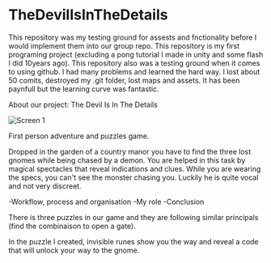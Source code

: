 # TheDevilIsInTheDetails

This repository was my testing ground for assests and fnctionality before I would implement them into our group repo.
This repository is my first programing project (excluding a pong tutorial I made in unity and some flash I did 10years ago).
This repository also was a testing ground when it comes to using github. I had many problems and learned the hard way. 
I lost about 50 comits, destroyed my .git folder, lost maps and assets. It has been paynfull but the learning curve was fantastic.

About our project:
The Devil Is In The Details

![Screen 1](https://github.com/randym/axlsx/raw/master/examples/sample.png)

First person adventure and puzzles game.

Dropped in the garden of a country manor you have to find the three lost gnomes while being chased by a demon. You are helped in this task by magical spectacles that reveal indications and clues. While you are wearing the specs, you can't see the monster chasing you. Luckily he is quite vocal and not very discreet.



-Workflow, process and organisation
-My role
-Conclusion


There is three puzzles in our game and they are following similar principals (find the combinaison to open a gate).

In the puzzle I created, invisible runes show you the way and reveal a code that will unlock your way to the gnome.  


